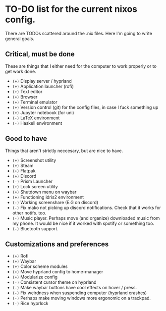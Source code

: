 # TO-DO list for the current nixos config.

There are TODOs scattered around the .nix files. Here I'm going to write general goals.

## Critical, must be done
These are things that I either need for the computer to work properly or to get work done.
- `(+)` Display server / hyprland
- `(+)` Application launcher (rofi)
- `(+)` Text editor
- `(+)` Browser
- `(+)` Terminal emulator
- `(+)` Version control (git) for the config files, in case I fuck something up
- `(+)` Jupyter notebook (for uni)
- `(-)` LaTeX environment
- `(-)` Haskell environment

## Good to have
Things that aren't strictly neccesary, but are nice to have.
- `(+)` Screenshot utility
- `(+)` Steam
- `(+)` Flatpak
- `(+)` Discord
- `(-)` Prism Launcher
- `(+)` Lock screen utility
- `(+)` Shutdown menu on waybar
- `(+)` Functioning idris2 environment
- `(-)` Working screenshare (E.G on discord)
- `(-)` Fix mako not picking up discord notifications. Check that it works for other notifs. too.
- `(-)` Music player. Perhaps move (and organize) downloaded music from my phone. It would be nice if it worked with spotify or something too.
- `(-)` Bluetooth support.

## Customizations and preferences

- `(+)` Rofi
- `(+)` Waybar
- `(+)` Color scheme modules
- `(+)` Move hyprland config to home-manager
- `(+)` Modularize config
- `(-)` Consistent cursor theme on hyprland
- `(-)` Make waybar buttons have cool effects on hover / press.
- `(-)` Fix weirdness when suspending computer (hyprland crashes)
- `(-)` Perhaps make moving windows more ergonomic on a trackpad.
- `(-)` Rice hyprlock

